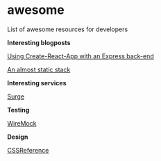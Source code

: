 # awesome
List of awesome resources for developers

__Interesting blogposts__

[Using Create-React-App with an Express back-end](https://www.fullstackreact.com/articles/using-create-react-app-with-a-server/)

[An almost static stack](https://medium.com/superhighfives/an-almost-static-stack-6df0a2791319#.pwyztnn9g)

__Interesting services__

[Surge](http://surge.sh/)

__Testing__

[WireMock](http://wiremock.org/)

__Design__

[CSSReference](http://cssreference.io/)
